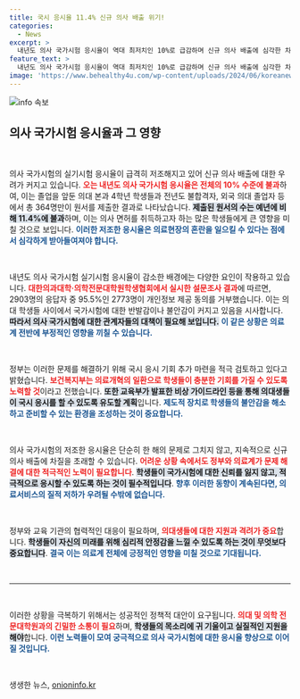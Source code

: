 ```yaml
---
title: 국시 응시율 11.4% 신규 의사 배출 위기!
categories:
  - News
excerpt: >
  내년도 의사 국가시험 응시율이 역대 최저치인 10%로 급감하며 신규 의사 배출에 심각한 차질이 우려되고 있다. 개인정보 동의서 제출 거부가 주요 원인으로 지목된 가운데, 정부의 추가 시험 기회 검토가 주목받고 있다.
feature_text: >
  내년도 의사 국가시험 응시율이 역대 최저치인 10%로 급감하며 신규 의사 배출에 심각한 차질이 우려되고 있다. 개인정보 동의서 제출 거부가 주요 원인으로 지목된 가운데, 정부의 추가 시험 기회 검토가 주목받고 있다.
image: 'https://www.behealthy4u.com/wp-content/uploads/2024/06/koreanews.jpg'
---
```


<p><img src="https://www.behealthy4u.com/wp-content/uploads/2024/06/koreanews.jpg" alt="info 속보" /></p>

<h2 data-ke-size="size26">의사 국가시험 응시율과 그 영향</h2>

<p data-ke-size="size16">&nbsp;</p>

<p>의사 국가시험의 실기시험 응시율이 급격히 저조해지고 있어 신규 의사 배출에 대한 우려가 커지고 있습니다. <b><span style="color: #ee2323;">오는 내년도 의사 국가시험 응시율은 전체의 10% 수준에 불과</span></b>하여, 이는 졸업을 앞둔 의대 본과 4학년 학생들과 전년도 불합격자, 외국 의대 졸업자 등에서 총 364명만이 원서를 제출한 결과로 나타났습니다. <b><span style="background-color: #21538527;">제출된 원서의 수는 예년에 비해 11.4%에 불과</span></b>하며, 이는 의사 면허를 취득하고자 하는 많은 학생들에게 큰 영향을 미칠 것으로 보입니다. <b><span style="color: #1a5490;">이러한 저조한 응시율은 의료현장의 혼란을 일으킬 수 있다는 점에서 심각하게 받아들여져야 합니다.</span></b></p>

<p data-ke-size="size16">&nbsp;</p>

<p>내년도 의사 국가시험 실기시험 응시율이 감소한 배경에는 다양한 요인이 작용하고 있습니다. <b><span style="color: #ee2323;">대한의과대학·의학전문대학원학생협회에서 실시한 설문조사 결과</span></b>에 따르면, 2903명의 응답자 중 95.5%인 2773명이 개인정보 제공 동의를 거부했습니다. 이는 의대 학생들 사이에서 국가시험에 대한 반발감이나 불안감이 커지고 있음을 시사합니다. <b><span style="background-color: #21538527;">따라서 의사 국가시험에 대한 관계자들의 대책이 필요해 보입니다.</span></b> <b><span style="color: #1a5490;">이 같은 상황은 의료계 전반에 부정적인 영향을 끼칠 수 있습니다.</span></b></p>

<p data-ke-size="size16">&nbsp;</p>

<p>정부는 이러한 문제를 해결하기 위해 국시 응시 기회 추가 마련을 적극 검토하고 있다고 밝혔습니다. <b><span style="color: #ee2323;">보건복지부는 의료개혁의 일환으로 학생들이 충분한 기회를 가질 수 있도록 노력할 것</span></b>이라고 전했습니다. <b><span style="background-color: #21538527;">또한 교육부가 발표한 비상 가이드라인 등을 통해 의대생들이 국시 응시를 할 수 있도록 유도할 계획</span></b>입니다. <b><span style="color: #1a5490;">제도적 장치로 학생들의 불안감을 해소하고 준비할 수 있는 환경을 조성하는 것이 중요합니다.</span></b></p>

<p data-ke-size="size16">&nbsp;</p>

<p>의사 국가시험의 저조한 응시율은 단순히 한 해의 문제로 그치지 않고, 지속적으로 신규 의사 배출에 차질을 초래할 수 있습니다. <b><span style="color: #ee2323;">어려운 상황 속에서도 정부와 의료계가 문제 해결에 대한 적극적인 노력이 필요합니다</span></b>. <b><span style="background-color: #21538527;">학생들이 국가시험에 대한 신뢰를 잃지 않고, 적극적으로 응시할 수 있도록 하는 것이 필수적입니다</span></b>. <b><span style="color: #1a5490;">향후 이러한 동향이 계속된다면, 의료서비스의 질적 저하가 우려될 수밖에 없습니다.</span></b> </p>

<p data-ke-size="size16">&nbsp;</p>

<p>정부와 교육 기관의 협력적인 대응이 필요하며, <b><span style="color: #ee2323;">의대생들에 대한 지원과 격려가 중요</span></b>합니다. <b><span style="background-color: #21538527;">학생들이 자신의 미래를 위해 심리적 안정감을 느낄 수 있도록 하는 것이 무엇보다 중요합니다</span></b>. <b><span style="color: #1a5490;">결국 이는 의료계 전체에 긍정적인 영향을 미칠 것으로 기대됩니다.</span></b> </p>

<p data-ke-size="size16">&nbsp;</p>

<hr>

<p data-ke-size="size16">&nbsp;</p>

<p>이러한 상황을 극복하기 위해서는 성공적인 정책적 대안이 요구됩니다. <b><span style="color: #ee2323;">의대 및 의학 전문대학원과의 긴밀한 소통이 필요</span></b>하며, <b><span style="background-color: #21538527;">학생들의 목소리에 귀 기울이고 실질적인 지원을 해야</span></b>합니다. <b><span style="color: #1a5490;">이런 노력들이 모여 궁극적으로 의사 국가시험에 대한 응시율 향상으로 이어질 것입니다.</span></b> </p>

<p data-ke-size="size16">&nbsp;</p>
생생한 뉴스, <a href="https://onioninfo.kr" rel="dofollow">onioninfo.kr</a>


